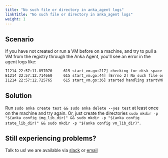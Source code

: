 ```yaml
---
title: "No such file or directory in anka_agent logs"
linkTitle: "No such file or directory in anka_agent logs"
weight: 1
---
```


## Scenario

If you have not created or run a VM before on a machine, and try to pull a VM from the registry through the Anka Agent, you'll see an error in the agent logs like:

```bash
I1214 22:57:11.857070     615 start_vm.go:217] checking for disk space
E1214 22:57:12.714660     615 start_vm.go:44] [Errno 2] No such file or directory: '/var/root/Library/Application Support/Veertu/Anka/img_lib/'
I1214 22:57:12.725765     615 start_vm.go:36] started handling startVMRequest
```

## Solution

Run `sudo anka create test && sudo anka delete --yes test` at least once on the machine and try again. Or, just create the directories `sudo mkdir -p "$(anka config img_lib_dir)" && sudo mkdir -p "$(anka config state_lib_dir)" && sudo mkdir -p "$(anka config vm_lib_dir)"`.

## Still experiencing problems?

Talk to us! we are available via [slack](https://slack.veertu.com/) or [email](mailto:support@veertu.com)

